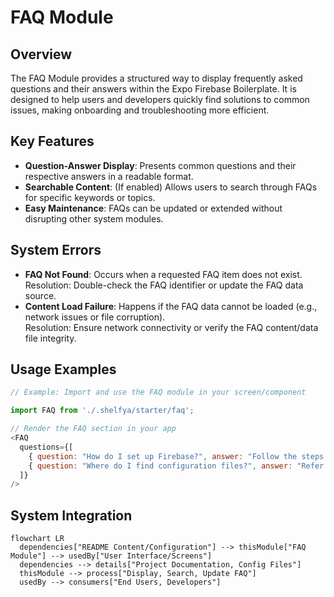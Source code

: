# FAQ Module

## Overview
The FAQ Module provides a structured way to display frequently asked questions and their answers within the Expo Firebase Boilerplate. It is designed to help users and developers quickly find solutions to common issues, making onboarding and troubleshooting more efficient.

## Key Features
- **Question-Answer Display**: Presents common questions and their respective answers in a readable format.
- **Searchable Content**: (If enabled) Allows users to search through FAQs for specific keywords or topics.
- **Easy Maintenance**: FAQs can be updated or extended without disrupting other system modules.

## System Errors
- **FAQ Not Found**: Occurs when a requested FAQ item does not exist.  
  Resolution: Double-check the FAQ identifier or update the FAQ data source.
- **Content Load Failure**: Happens if the FAQ data cannot be loaded (e.g., network issues or file corruption).  
  Resolution: Ensure network connectivity or verify the FAQ content/data file integrity.

## Usage Examples
```javascript
// Example: Import and use the FAQ module in your screen/component

import FAQ from './.shelfya/starter/faq';

// Render the FAQ section in your app
<FAQ
  questions={[
    { question: "How do I set up Firebase?", answer: "Follow the steps in the README." },
    { question: "Where do I find configuration files?", answer: "Refer to the config folder in the project root." }
  ]}
/>
```

## System Integration
```mermaid
flowchart LR
  dependencies["README Content/Configuration"] --> thisModule["FAQ Module"] --> usedBy["User Interface/Screens"]
  dependencies --> details["Project Documentation, Config Files"]
  thisModule --> process["Display, Search, Update FAQ"]
  usedBy --> consumers["End Users, Developers"]
```